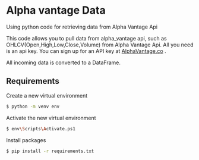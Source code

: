 # Alpha vantage Data
Using python code for retrieving data from Alpha Vantage Api

This code allows you to pull data from alpha_vantage api, such as OHLCV(Open,High,Low,Close,Volume) from Alpha Vantage Api.
All you need is an api key. You can sign up for an API key at [AlphaVantage.co](https://www.alphavantage.co/support/#api-key) .

All incoming data is converted to a DataFrame.

## Requirements

Create a new virtual environment
```bash
$ python -m venv env
```


Activate the new virtual environment
```bash
$ env\Scripts\Activate.ps1
```


Install packages
```bash
$ pip install -r requirements.txt
```

